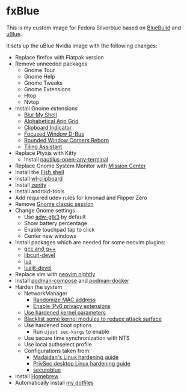 # fxBlue

This is my custom image for Fedora Silverblue based on [BlueBuild](https://blue-build.org/) and [uBlue](https://universal-blue.org).

It sets up the uBlue Nvidia image with the following changes:

- Replace firefox with Flatpak version
- Remove unneeded packages
    - Gnome Tour
    - Gnome Help
    - Gnome Tweaks
    - Gnome Extensions
    - Htop
    - Nvtop
- Install Gnome extensions
    - [Blur My Shell](https://github.com/aunetx/blur-my-shell)
    - [Alphabetical App Grid](https://github.com/stuarthayhurst/alphabetical-grid-extension)
    - [Clipboard Indicator](https://github.com/Tudmotu/gnome-shell-extension-clipboard-indicator)
    - [Focused Window D-Bus](https://github.com/flexagoon/focused-window-dbus)
    - [Rounded Window Corners Reborn](https://github.com/flexagoon/rounded-window-corners)
    - [Tiling Assistant](https://github.com/Leleat/Tiling-Assistant)
- Replace Ptyxis with Kitty
    - Install [nautilus-open-any-terminal](https://github.com/Stunkymonkey/nautilus-open-any-terminal)
- Replace Gnome System Monitor with [Mission Center](https://missioncenter.io/)
- Install the [Fish shell](https://fishshell.com/)
- Install [wl-clipboard](https://github.com/bugaevc/wl-clipboard)
- Install [zenity](https://help.gnome.org/users/zenity/stable/)
- Install android-tools
- Add required udev rules for kmonad and Flipper Zero
- Remove [Gnome classic session](https://docs.redhat.com/en/documentation/red_hat_enterprise_linux/7/html/desktop_migration_and_administration_guide/what-is-gnome-classic)
- Change Gnome settings
  - Use [adw-gtk3](https://github.com/lassekongo83/adw-gtk3) by default
  - Show battery percentage
  - Enable touchpad tap to click
  - Center new windows
- Install packages which are needed for some neovim plugins:
  - [gcc and g++](https://gcc.gnu.org/)
  - [libcurl-devel](https://packages.fedoraproject.org/pkgs/curl/libcurl-devel/)
  - [lua](https://lua.org/)
  - [luajit-devel](https://packages.fedoraproject.org/pkgs/luajit/luajit-devel/)
- Replace vim with [neovim nightly](https://github.com/neovim/neovim/tree/nightly)
- Install [podman-compose](https://docs.podman.io/en/v5.1.1/markdown/podman-compose.1.html) and [podman-docker](https://podman.io/)
- Harden the system
    - NetworkManager
        - [Randomize MAC address](https://github.com/flexagoon/fxblue/blob/main/config/files/usr/etc/NetworkManager/conf.d/99-random-mac.conf)
        - [Enable IPv6 privacy extensions](https://github.com/flexagoon/fxblue/blob/main/config/files/usr/etc/NetworkManager/conf.d/99-ipv6-privacy.conf)
    - [Use hardened kernel parameters](https://github.com/flexagoon/fxblue/blob/main/config/files/usr/etc/sysctl.d/90-hardening.conf)
    - [Blacklist some kernel modules to reduce attack surface](https://github.com/flexagoon/fxblue/blob/main/config/files/usr/etc/modprobe.d/blacklist.conf)
    - Use hardened boot options
        - Run `ujust sec-kargs` to enable
    - Use secure time synchronization with NTS
    - Use local authselect profile
    - Configurations taken from:
        - [Madaidan's Linux hardening guide](https://madaidans-insecurities.github.io/guides/linux-hardening.html)
        - [PrivSec desktop Linux hardening guide](https://privsec.dev/posts/linux/desktop-linux-hardening)
        - [secureblue](https://github.com/secureblue/secureblue)
- Install [Homebrew](https://brew.sh/)
- Automatically install [my dotfiles](https://github.com/flexagoon/dotfiles)
